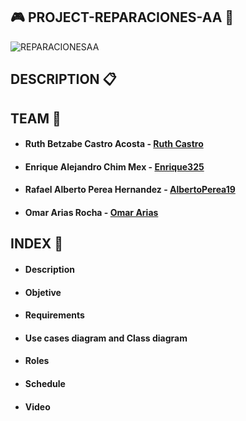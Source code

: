 ## :video_game: PROJECT-REPARACIONES-AA :wrench:

![REPARACIONESAA](https://user-images.githubusercontent.com/73042458/136714479-76a21605-f7ae-4df2-98d5-af83a01c652c.jpg)

## DESCRIPTION  :clipboard:




## TEAM  :busts_in_silhouette:

* #### Ruth Betzabe Castro Acosta - [Ruth Castro](https://github.com/Ruthbcastro)
* #### Enrique Alejandro Chim Mex - [Enrique325](https://github.com/Enrique325)
* #### Rafael Alberto Perea Hernandez - [AlbertoPerea19](https://github.com/AlbertoPerea19)
* #### Omar Arias Rocha - [Omar Arias](https://github.com/omararias)


## INDEX  :paperclip:

* #### Description
* #### Objetive
* #### Requirements
* ####  Use cases diagram and Class diagram
* #### Roles
* #### Schedule
* #### Video
